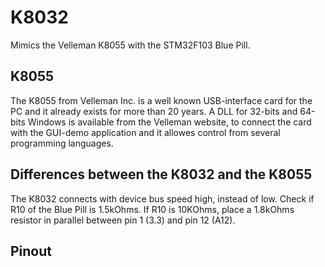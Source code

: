# K8032
Mimics the Velleman K8055 with the STM32F103 Blue Pill.

## K8055
The K8055 from Velleman Inc. is a well known USB-interface card for the PC and it already exists for more than 20 years. A DLL for 32-bits and 64-bits Windows is available from the Velleman website, to connect the card with the GUI-demo application and it allowes control from several programming languages. 

## Differences between the K8032 and the K8055
The K8032 connects with device bus speed high, instead of low. Check if R10 of the Blue Pill is 1.5kOhms. If R10 is 10KOhms, place a 1.8kOhms resistor in parallel between pin 1 (3.3) and pin 12 (A12). 

## Pinout

